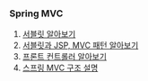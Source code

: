 ### Spring MVC

1. [서블릿 알아보기](https://github.com/dldbdud314/spring-web-dev-playground/blob/main/spring-mvc/%EC%84%9C%EB%B8%94%EB%A6%BF/README.md)
2. [서블릿과 JSP, MVC 패턴 알아보기](https://github.com/dldbdud314/spring-web-dev-playground/blob/main/spring-mvc/%EC%84%9C%EB%B8%94%EB%A6%BF%EA%B3%BC%20JSP%2C%20MVC%20%ED%8C%A8%ED%84%B4/README.md)
3. [프론트 컨트롤러 알아보기](https://github.com/dldbdud314/spring-web-dev-playground/blob/main/spring-mvc/%ED%94%84%EB%A1%A0%ED%8A%B8%EC%BB%A8%ED%8A%B8%EB%A1%A4%EB%9F%AC/README.md)
4. [스프링 MVC 구조 설명](https://github.com/dldbdud314/spring-web-dev-playground/blob/main/spring-mvc/%EC%8A%A4%ED%94%84%EB%A7%81MVC%20%EA%B5%AC%EC%A1%B0%20%EC%9D%B4%ED%95%B4/README.md)
